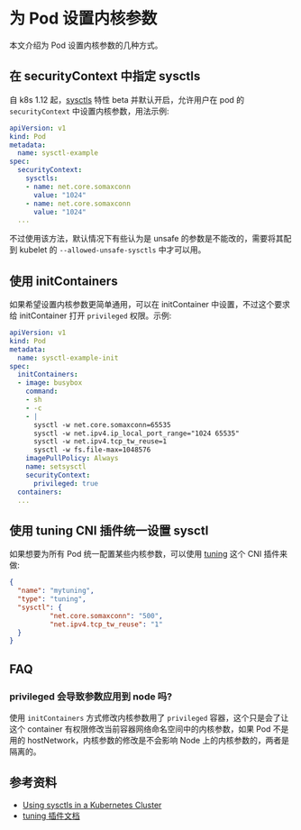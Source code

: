 # 为 Pod 设置内核参数

本文介绍为 Pod 设置内核参数的几种方式。

## 在 securityContext 中指定 sysctls

自 k8s 1.12 起，[sysctls](https://kubernetes.io/docs/tasks/administer-cluster/sysctl-cluster/) 特性 beta 并默认开启，允许用户在 pod 的 `securityContext` 中设置内核参数，用法示例:

```yaml
apiVersion: v1
kind: Pod
metadata:
  name: sysctl-example
spec:
  securityContext:
    sysctls:
    - name: net.core.somaxconn
      value: "1024"
    - name: net.core.somaxconn
      value: "1024"
  ...
```

不过使用该方法，默认情况下有些认为是 unsafe 的参数是不能改的，需要将其配到 kubelet 的 `--allowed-unsafe-sysctls` 中才可以用。

## 使用 initContainers

如果希望设置内核参数更简单通用，可以在 initContainer 中设置，不过这个要求给 initContainer 打开 `privileged` 权限。示例:

```yaml
apiVersion: v1
kind: Pod
metadata:
  name: sysctl-example-init
spec:
  initContainers:
  - image: busybox
    command:
    - sh
    - -c
    - |
      sysctl -w net.core.somaxconn=65535
      sysctl -w net.ipv4.ip_local_port_range="1024 65535"
      sysctl -w net.ipv4.tcp_tw_reuse=1
      sysctl -w fs.file-max=1048576
    imagePullPolicy: Always
    name: setsysctl
    securityContext:
      privileged: true
  containers:
  ...
```

## 使用 tuning CNI 插件统一设置 sysctl

如果想要为所有 Pod 统一配置某些内核参数，可以使用 [tuning](https://github.com/containernetworking/plugins/tree/master/plugins/meta/tuning) 这个 CNI 插件来做:

```json
{
  "name": "mytuning",
  "type": "tuning",
  "sysctl": {
          "net.core.somaxconn": "500",
          "net.ipv4.tcp_tw_reuse": "1"
  }
}
```

## FAQ

### privileged 会导致参数应用到 node 吗?

使用 `initContainers` 方式修改内核参数用了 `privileged` 容器，这个只是会了让这个 container 有权限修改当前容器网络命名空间中的内核参数，如果 Pod 不是用的 hostNetwork，内核参数的修改是不会影响 Node 上的内核参数的，两者是隔离的。

## 参考资料

* [Using sysctls in a Kubernetes Cluster](https://kubernetes.io/docs/tasks/administer-cluster/sysctl-cluster/)
* [tuning 插件文档](https://www.cni.dev/plugins/current/meta/tuning/)